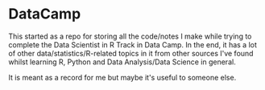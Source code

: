 # DataCamp

This started as a repo for storing all the code/notes I make while trying to complete the Data Scientist in R Track in Data Camp.
In the end, it has a lot of other data/statistics/R-related topics in it from other sources I've found whilst learning R, Python and Data Analysis/Data Science in general.

It is meant as a record for me but maybe it's useful to someone else.
